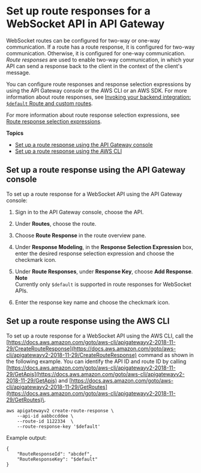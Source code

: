 # Set up route responses for a WebSocket API in API Gateway<a name="apigateway-websocket-api-route-response"></a>

WebSocket routes can be configured for two\-way or one\-way communication\. If a route has a route response, it is configured for two\-way communication\. Otherwise, it is configured for one\-way communication\. *Route responses* are used to enable two\-way communication, in which your API can send a response back to the client in the context of the client's message\.

You can configure route responses and response selection expressions by using the API Gateway console or the AWS CLI or an AWS SDK\. For more information about route responses, see [Invoking your backend integration: `$default` Route and custom routes](apigateway-websocket-api-routes-integrations.md)\.

For more information about route response selection expressions, see [Route response selection expressions](apigateway-websocket-api-selection-expressions.md#apigateway-websocket-api-route-response-selection-expressions)\.

**Topics**
+ [Set up a route response using the API Gateway console](#apigateway-websocket-api-route-response-using-console)
+ [Set up a route response using the AWS CLI](#apigateway-websocket-api-route-response-using-awscli)

## Set up a route response using the API Gateway console<a name="apigateway-websocket-api-route-response-using-console"></a>

To set up a route response for a WebSocket API using the API Gateway console:

1. Sign in to the API Gateway console, choose the API\.

1. Under **Routes**, choose the route\.

1. Choose **Route Response** in the route overview pane\.

1. Under **Response Modeling**, in the **Response Selection Expression** box, enter the desired response selection expression and choose the checkmark icon\.

1. Under **Route Responses**, under **Response Key**, choose **Add Response**\.
**Note**  
Currently only `$default` is supported in route responses for WebSocket APIs\.

1. Enter the response key name and choose the checkmark icon\.

## Set up a route response using the AWS CLI<a name="apigateway-websocket-api-route-response-using-awscli"></a>

To set up a route response for a WebSocket API using the AWS CLI, call the [https://docs.aws.amazon.com/goto/aws-cli/apigatewayv2-2018-11-29/CreateRouteResponse](https://docs.aws.amazon.com/goto/aws-cli/apigatewayv2-2018-11-29/CreateRouteResponse) command as shown in the following example\. You can identify the API ID and route ID by calling [https://docs.aws.amazon.com/goto/aws-cli/apigatewayv2-2018-11-29/GetApis](https://docs.aws.amazon.com/goto/aws-cli/apigatewayv2-2018-11-29/GetApis) and [https://docs.aws.amazon.com/goto/aws-cli/apigatewayv2-2018-11-29/GetRoutes](https://docs.aws.amazon.com/goto/aws-cli/apigatewayv2-2018-11-29/GetRoutes)\.

```
aws apigatewayv2 create-route-response \
    --api-id aabbccddee \
    --route-id 1122334  \
    --route-response-key '$default'
```

Example output:

```
{
    "RouteResponseId": "abcdef",
    "RouteResponseKey": "$default"
}
```